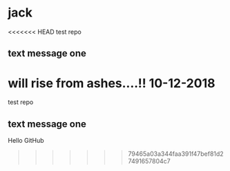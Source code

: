# jack
<<<<<<< HEAD
test repo
## text message one
will rise from ashes....!!
10-12-2018
=======
test repo 
## text message one
Hello GitHub
>>>>>>> 79465a03a344faa391f47bef81d27491657804c7
